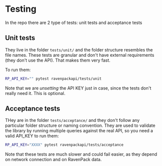 # Testing

In the repo there are 2 type of tests: unit tests and acceptance tests

## Unit tests

They live in the folder `tests/unit/` and the folder structure resembles the
file names. These tests are granular and don't have external requirements (they
don't use the API). That makes them very fast.

To run them:

```bash
RP_API_KEY="" pytest ravenpackapi/tests/unit
```

Note that we are _unsetting_ the API KEY just in case, since the tests don't
really need it. This is optional.

## Acceptance tests

THey are in the folder `tests/acceptance/` and they don't follow any particular
folder structure or naming convention. They are used to validate the library by
running multiple queries against the real API, so you need a valid API_KEY to
run them:

```bash
RP_API_KEY="XXXX" pytest ravenpackapi/tests/acceptance
```

Note that these tests are much slower and could fail easier, as they depend on
network connection and on RavenPack data.
